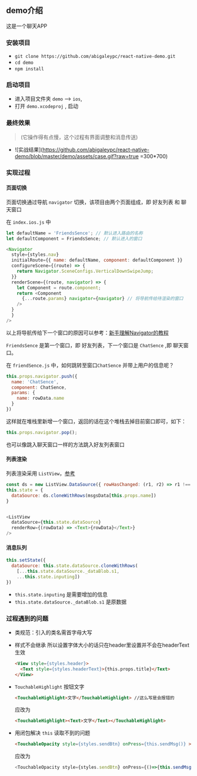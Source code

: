 ## demo介绍

这是一个聊天APP

### 安装项目

* `git clone https://github.com/abigaleypc/react-native-demo.git`
* `cd demo`
* `npm install`

### 启动项目

* 进入项目文件夹 `demo` --> `ios`,
* 打开 `demo.xcodeproj` , 启动

### 最终效果

> (它操作得有点慢，这个过程有界面调整和消息传送)

* ![实战结果](https://github.com/abigaleypc/react-native-demo/blob/master/demo/assets/case.gif?raw=true =300*700)


### 实现过程

#### 页面切换

页面切换通过导航 `navigator` 切换，该项目由两个页面组成，即 好友列表 和 聊天窗口

在 `index.ios.js` 中

```js
let defaultName = 'FriendsSence'; // 默认进入路由的名称
let defaultComponent = FriendsSence; // 默认进入的窗口

<Navigator
  style={styles.nav}
  initialRoute={{ name: defaultName, component: defaultComponent }}
  configureScene={(route) => {
    return Navigator.SceneConfigs.VerticalDownSwipeJump;
  }}
  renderScene={(route, navigator) => {
    let Component = route.component;
    return <Component
      {...route.params} navigator={navigator} // 将导航传给待渲染的窗口
    />
  }
  }
/>
```

以上将导航传给下一个窗口的原因可以参考：[新手理解Navigator的教程](http://bbs.reactnative.cn/topic/20/%E6%96%B0%E6%89%8B%E7%90%86%E8%A7%A3navigator%E7%9A%84%E6%95%99%E7%A8%8B)

`FriendsSence` 是第一个窗口，即 好友列表，下一个窗口是 `ChatSence` ,即 聊天窗口。

在 `friendSence.js` 中，如何跳转至窗口`ChatSence` 并带上用户的信息呢？

```js
this.props.navigator.push({
  name: 'ChatSence',
  component: ChatSence,
  params: {
    name: rowData.name
  }
})
```

这样就在堆栈里新增一个窗口，返回的话在这个堆栈去掉目前窗口即可，如下：

```js
this.props.navigator.pop();
```

也可以像跳入聊天窗口一样的方法跳入好友列表窗口


#### 列表渲染

列表渲染采用 `ListView`，[参考](http://reactnative.cn/docs/0.39/using-a-listview.html#content)

```js
const ds = new ListView.DataSource({ rowHasChanged: (r1, r2) => r1 !== r2 });
this.state = {
  dataSource: ds.cloneWithRows(msgsData[this.props.name])
}


<ListView
  dataSource={this.state.dataSource}
  renderRow={(rowData) => <Text>{rowData}</Text>}
/>
```


#### 消息队列

```js
this.setState({
  dataSource: this.state.dataSource.cloneWithRows(
    [...this.state.dataSource._dataBlob.s1, 
    ...this.state.inputing])
})
```

* `this.state.inputing` 是需要增加的信息
* `this.state.dataSource._dataBlob.s1` 是原数据

### 过程遇到的问题

* 类规范：引入的类名需首字母大写
* 样式不会继承 所以设置字体大小的话只在header里设置并不会在headerText生效

  ```html
  <View style={styles.header}> 
    <Text style={styles.headerText}>{this.props.title}</Text> 
  </View> 
  ```
* `TouchableHighlight` 按钮文字

  ```html
  <TouchableHighlight>文字</TouchableHighlight> //这么写是会报错的
  ```
  
  应改为

  ```html
  <TouchableHighlight><Text>文字</Text></TouchableHighlight>
  ```
* 用闭包解决 `this` 读取不到的问题

	```html
  <TouchableOpacity style={styles.sendBtn} onPress={this.sendMsg()} >
	```
	  
	应改为
	
	```js
  <TouchableOpacity style={styles.sendBtn} onPress={()=>{this.sendMsg()}} >
	```


  
